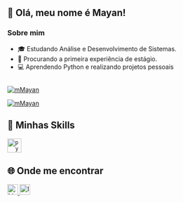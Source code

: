 ## 💜 Olá, meu nome é Mayan!

### Sobre mim

- 🎓 Estudando Análise e Desenvolvimento de Sistemas.
- 💼 Procurando a primeira experiência de estágio.
- 💻 Aprendendo Python e realizando projetos pessoais

##


[![mMayan](https://github-readme-stats.vercel.app/api?username=mMayan&theme=dark)](https://github.com/mMayan)

[![mMayan](https://github-readme-stats.vercel.app/api/top-langs/?username=mMayan&hide=html&layout=compact&theme=dark)](https://github.com/mMayan)

## 🚀 Minhas Skills

<code><img height="32" src="https://cdn.iconscout.com/icon/free/png-512/python-2-226051.png" alt="python"/></code>

## 🌐 Onde me encontrar
<a href="https://www.linkedin.com/in/mayan-matos-ferro/" target="_blank">
  <img height="24" src="https://img.shields.io/badge/-Linkedin-0e76a8?style=flat-square&logo=Linkedin&logoColor=white" alt="LinkedIn"/>
</a>
<a href="https://www.instagram.com/mayan_frr/" target="_blank">
  <img height="24" src="https://img.shields.io/badge/-Instagram-DF0174?style=flat-square&labelColor=DF0174&logo=instagram&logoColor=white" alt="Instagram"/>
</a>
